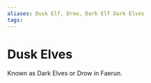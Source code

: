 ```yaml
---
aliases: Dusk Elf, Drow, Dark Elf Dark Elves
tags: 
---
```


# Dusk Elves

Known as Dark Elves or Drow in Faerun.  
